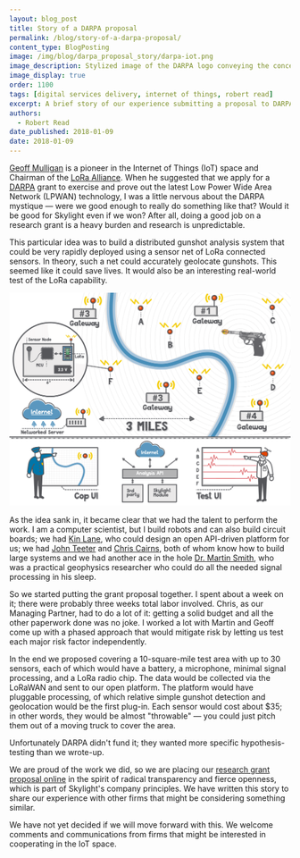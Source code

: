 ```yaml
---
layout: blog_post
title: Story of a DARPA proposal
permalink: /blog/story-of-a-darpa-proposal/
content_type: BlogPosting
image: /img/blog/darpa_proposal_story/darpa-iot.png
image_description: Stylized image of the DARPA logo conveying the concept of the Internet of Things.
image_display: true
order: 1100
tags: [digital services delivery, internet of things, robert read]
excerpt: A brief story of our experience submitting a proposal to DARPA to conduct research on the latest Low Power Wide Area Network technology.
authors:
  - Robert Read
date_published: 2018-01-09
date: 2018-01-09
---
```


[Geoff Mulligan](/about/#geoff-mulligan) is a pioneer in the Internet of Things (IoT) space and Chairman of the <a href="https://www.lora-alliance.org/" target="&#95;blank">LoRa Alliance</a>. When he suggested that we apply for a <a href="https://www.darpa.mil/" target="&#95;blank">DARPA</a> grant to exercise and prove out the latest Low Power Wide Area Network (LPWAN) technology, I was a little nervous about the DARPA mystique &mdash; were we good enough to really do something like that? Would it be good for Skylight even if we won? After all, doing a good job on a research grant is a heavy burden and research is unpredictable.

This particular idea was to build a distributed gunshot analysis system that could be very rapidly deployed using a sensor net of LoRa connected sensors. In theory, such a net could accurately geolocate gunshots. This seemed like it could save lives. It would also be an interesting real-world test of the LoRa capability.

![Dense Sense infographic.](/img/blog/darpa_proposal_story/dense-sense-infographic.png)

As the idea sank in, it became clear that we had the talent to perform the work. I am a computer scientist, but I build robots and can also build circuit boards; we had [Kin Lane](/about/#kin-lane), who could design an open API-driven platform for us; we had [John Teeter](/about/#john-teeter) and [Chris Cairns](/about/#chris-cairns), both of whom know how to build large systems and we had another ace in the hole <a href="http://blindgoat.org/" target="&#95;blank">Dr. Martin Smith</a>, who was a practical geophysics researcher who could do all the needed signal processing in his sleep.

So we started putting the grant proposal together. I spent about a week on it; there were probably three weeks total labor involved. Chris, as our Managing Partner, had to do a lot of it: getting a solid budget and all the other paperwork done was no joke. I worked a lot with Martin and Geoff come up with a phased approach that would mitigate risk by letting us test each major risk factor independently.

In the end we proposed covering a 10-square-mile test area with up to 30 sensors, each of which would have a battery, a microphone, minimal signal processing, and a LoRa radio chip. The data would be collected via the LoRaWAN and sent to our open platform. The platform would have pluggable processing, of which relative simple gunshot detection and geolocation would be the first plug-in. Each sensor would cost about $35; in other words, they would be almost "throwable" &mdash; you could just pitch them out of a moving truck to cover the area.

Unfortunately DARPA didn't fund it; they wanted more specific hypothesis-testing than we wrote-up.

We are proud of the work we did, so we are placing our <a href="https://github.com/skylight-hq/darpa-dense-sense-proposal/blob/master/README.md" target="&#95;blank">research grant proposal online</a> in the spirit of radical transparency and fierce openness, which is part of Skylight's company principles. We have written this story to share our experience with other firms that might be considering something similar.

We have not yet decided if we will move forward with this. We welcome comments and communications from firms that might be interested in cooperating in the IoT space.
